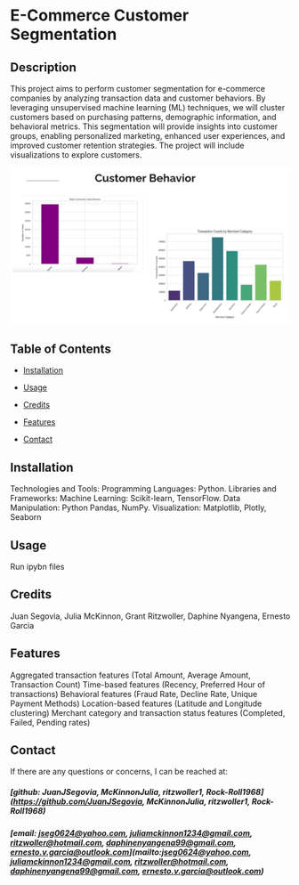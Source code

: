 # E-Commerce Customer Segmentation




## Description
This project aims to perform customer segmentation for e-commerce companies by analyzing transaction data and customer behaviors. By leveraging unsupervised machine learning (ML) techniques, we will cluster customers based on purchasing patterns, demographic information, and behavioral metrics. This segmentation will provide insights into customer groups, enabling personalized marketing, enhanced user experiences, and improved customer retention strategies. The project will include visualizations to explore customers.

![app_image](customer_segmentation.png)

## Table of Contents
- [Installation](#installation)
- [Usage](#usage)
- [Credits](#credits)

- [Features](#features)

- [Contact](#contact)

## Installation
Technologies and Tools: Programming Languages: Python. Libraries and Frameworks: Machine Learning: Scikit-learn, TensorFlow. Data Manipulation: Python Pandas, NumPy. Visualization: Matplotlib, Plotly, Seaborn

## Usage
Run ipybn files

## Credits
Juan Segovia, Julia McKinnon, Grant Ritzwoller, Daphine Nyangena, Ernesto Garcia 



## Features
Aggregated transaction features (Total Amount, Average Amount, Transaction Count) Time-based features (Recency, Preferred Hour of transactions) Behavioral features (Fraud Rate, Decline Rate, Unique Payment Methods) Location-based features (Latitude and Longitude clustering) Merchant category and transaction status features (Completed, Failed, Pending rates)



## Contact
If there are any questions or concerns, I can be reached at:
##### [github: JuanJSegovia, McKinnonJulia, ritzwoller1, Rock-Roll1968](https://github.com/JuanJSegovia, McKinnonJulia, ritzwoller1, Rock-Roll1968)
##### [email: jseg0624@yahoo.com, juliamckinnon1234@gmail.com, ritzwoller@hotmail.com, daphinenyangena99@gmail.com, ernesto.v.garcia@outlook.com](mailto:jseg0624@yahoo.com, juliamckinnon1234@gmail.com, ritzwoller@hotmail.com, daphinenyangena99@gmail.com, ernesto.v.garcia@outlook.com)